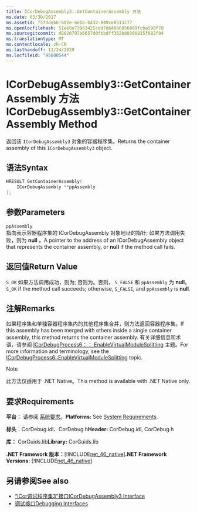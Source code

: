 ```yaml
---
title: ICorDebugAssembly3::GetContainerAssembly 方法
ms.date: 03/30/2017
ms.assetid: f5fddeb6-b82e-4ebb-b432-849ce8513c77
ms.openlocfilehash: 51e68e73983425cdd7d648b6856809fcba590f70
ms.sourcegitcommit: d8020797a6657d0fbbdff362b80300815f682f94
ms.translationtype: MT
ms.contentlocale: zh-CN
ms.lasthandoff: 11/24/2020
ms.locfileid: "95688544"
---
```

# <a name="icordebugassembly3getcontainerassembly-method"></a><span data-ttu-id="f26d6-102">ICorDebugAssembly3::GetContainerAssembly 方法</span><span class="sxs-lookup"><span data-stu-id="f26d6-102">ICorDebugAssembly3::GetContainerAssembly Method</span></span>

<span data-ttu-id="f26d6-103">返回该 `ICorDebugAssembly3` 对象的容器程序集。</span><span class="sxs-lookup"><span data-stu-id="f26d6-103">Returns the container assembly of this `ICorDebugAssembly3` object.</span></span>  
  
## <a name="syntax"></a><span data-ttu-id="f26d6-104">语法</span><span class="sxs-lookup"><span data-stu-id="f26d6-104">Syntax</span></span>  
  
```cpp  
HRESULT GetContainerAssembly(  
    ICorDebugAssembly **ppAssembly  
);  
```  
  
## <a name="parameters"></a><span data-ttu-id="f26d6-105">参数</span><span class="sxs-lookup"><span data-stu-id="f26d6-105">Parameters</span></span>  

 `ppAssembly`  
 <span data-ttu-id="f26d6-106">指向表示容器程序集的 ICorDebugAssembly 对象地址的指针; 如果方法调用失败，则为 **null** 。</span><span class="sxs-lookup"><span data-stu-id="f26d6-106">A pointer to the address of an ICorDebugAssembly object that represents the container assembly, or **null** if the method call fails.</span></span>  
  
## <a name="return-value"></a><span data-ttu-id="f26d6-107">返回值</span><span class="sxs-lookup"><span data-stu-id="f26d6-107">Return Value</span></span>  

 <span data-ttu-id="f26d6-108">`S_OK` 如果方法调用成功，则为; 否则为。否则， `S_FALSE` 和 `ppAssembly` 为 **null**。</span><span class="sxs-lookup"><span data-stu-id="f26d6-108">`S_OK` if the method call succeeds; otherwise, `S_FALSE`, and `ppAssembly` is **null**.</span></span>  
  
## <a name="remarks"></a><span data-ttu-id="f26d6-109">注解</span><span class="sxs-lookup"><span data-stu-id="f26d6-109">Remarks</span></span>  

 <span data-ttu-id="f26d6-110">如果程序集和单独容器程序集内的其他程序集合并，则方法返回容器程序集。</span><span class="sxs-lookup"><span data-stu-id="f26d6-110">If this assembly has been merged with others inside a single container assembly, this method returns the container assembly.</span></span> <span data-ttu-id="f26d6-111">有关详细信息和术语，请参阅 [ICorDebugProcess6：： EnableVirtualModuleSplitting](icordebugprocess6-enablevirtualmodulesplitting-method.md) 主题。</span><span class="sxs-lookup"><span data-stu-id="f26d6-111">For more information and terminology, see the [ICorDebugProcess6::EnableVirtualModuleSplitting](icordebugprocess6-enablevirtualmodulesplitting-method.md) topic.</span></span>  
  
> [!NOTE]
> <span data-ttu-id="f26d6-112">此方法仅适用于 .NET Native。</span><span class="sxs-lookup"><span data-stu-id="f26d6-112">This method is available with .NET Native only.</span></span>  
  
## <a name="requirements"></a><span data-ttu-id="f26d6-113">要求</span><span class="sxs-lookup"><span data-stu-id="f26d6-113">Requirements</span></span>  

 <span data-ttu-id="f26d6-114">**平台：** 请参阅 [系统要求](../../get-started/system-requirements.md)。</span><span class="sxs-lookup"><span data-stu-id="f26d6-114">**Platforms:** See [System Requirements](../../get-started/system-requirements.md).</span></span>  
  
 <span data-ttu-id="f26d6-115">**标头**：CorDebug.idl、CorDebug.h</span><span class="sxs-lookup"><span data-stu-id="f26d6-115">**Header:** CorDebug.idl, CorDebug.h</span></span>  
  
 <span data-ttu-id="f26d6-116">**库：** CorGuids.lib</span><span class="sxs-lookup"><span data-stu-id="f26d6-116">**Library:** CorGuids.lib</span></span>  
  
 <span data-ttu-id="f26d6-117">**.NET Framework 版本：**[!INCLUDE[net_46_native](../../../../includes/net-46-native-md.md)]</span><span class="sxs-lookup"><span data-stu-id="f26d6-117">**.NET Framework Versions:** [!INCLUDE[net_46_native](../../../../includes/net-46-native-md.md)]</span></span>  
  
## <a name="see-also"></a><span data-ttu-id="f26d6-118">另请参阅</span><span class="sxs-lookup"><span data-stu-id="f26d6-118">See also</span></span>

- [<span data-ttu-id="f26d6-119">“ICor调试程序集3”接口</span><span class="sxs-lookup"><span data-stu-id="f26d6-119">ICorDebugAssembly3 Interface</span></span>](icordebugassembly3-interface.md)
- [<span data-ttu-id="f26d6-120">调试接口</span><span class="sxs-lookup"><span data-stu-id="f26d6-120">Debugging Interfaces</span></span>](debugging-interfaces.md)
